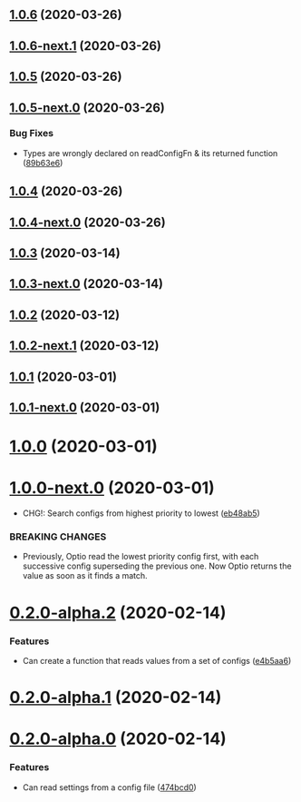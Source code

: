 ## [1.0.6](https://github.com/skypilotcc/optio/compare/v1.0.6-next.1...v1.0.6) (2020-03-26)



## [1.0.6-next.1](https://github.com/skypilotcc/optio/compare/v1.0.5...v1.0.6-next.1) (2020-03-26)



## [1.0.5](https://github.com/skypilotcc/optio/compare/v1.0.5-next.0...v1.0.5) (2020-03-26)



## [1.0.5-next.0](https://github.com/skypilotcc/optio/compare/v1.0.4...v1.0.5-next.0) (2020-03-26)


### Bug Fixes

* Types are wrongly declared on readConfigFn & its returned function ([89b63e6](https://github.com/skypilotcc/optio/commit/89b63e6d4a597fd2ab0b75c03555143fd3131725))



## [1.0.4](https://github.com/skypilotcc/optio/compare/v1.0.4-next.0...v1.0.4) (2020-03-26)



## [1.0.4-next.0](https://github.com/skypilotcc/optio/compare/v1.0.3...v1.0.4-next.0) (2020-03-26)



## [1.0.3](https://github.com/skypilotcc/optio/compare/v1.0.3-next.0...v1.0.3) (2020-03-14)



## [1.0.3-next.0](https://github.com/skypilotcc/optio/compare/v1.0.2...v1.0.3-next.0) (2020-03-14)



## [1.0.2](https://github.com/skypilotcc/optio/compare/v1.0.2-next.1...v1.0.2) (2020-03-12)



## [1.0.2-next.1](https://github.com/skypilotcc/optio/compare/v1.0.1...v1.0.2-next.1) (2020-03-12)



## [1.0.1](https://github.com/skypilotcc/optio/compare/v1.0.1-next.0...v1.0.1) (2020-03-01)



## [1.0.1-next.0](https://github.com/skypilotcc/optio/compare/v1.0.0...v1.0.1-next.0) (2020-03-01)



# [1.0.0](https://github.com/skypilotcc/optio/compare/v1.0.0-next.0...v1.0.0) (2020-03-01)



# [1.0.0-next.0](https://github.com/skypilotcc/optio/compare/v1.0.0-alpha.1...v1.0.0-next.0) (2020-03-01)


* CHG!: Search configs from highest priority to lowest ([eb48ab5](https://github.com/skypilotcc/optio/commit/eb48ab513b2d4ce296d92c4693ca21228cf366df))


### BREAKING CHANGES

* Previously, Optio read the lowest priority config first, with each successive config superseding the previous one. Now Optio returns the value as soon as it finds a match.



# [0.2.0-alpha.2](https://github.com/skypilotcc/optio/compare/v0.2.0-alpha.1...v0.2.0-alpha.2) (2020-02-14)


### Features

* Can create a function that reads values from a set of configs ([e4b5aa6](https://github.com/skypilotcc/optio/commit/e4b5aa6abc2d354ea31b42f6c47c5301233032b8))



# [0.2.0-alpha.1](https://github.com/skypilotcc/optio/compare/v0.2.0-alpha.0...v0.2.0-alpha.1) (2020-02-14)



# [0.2.0-alpha.0](https://github.com/skypilotcc/optio/compare/474bcd0a66d4c10947f6ac85efdcb6dff986c47a...v0.2.0-alpha.0) (2020-02-14)


### Features

* Can read settings from a config file ([474bcd0](https://github.com/skypilotcc/optio/commit/474bcd0a66d4c10947f6ac85efdcb6dff986c47a))



